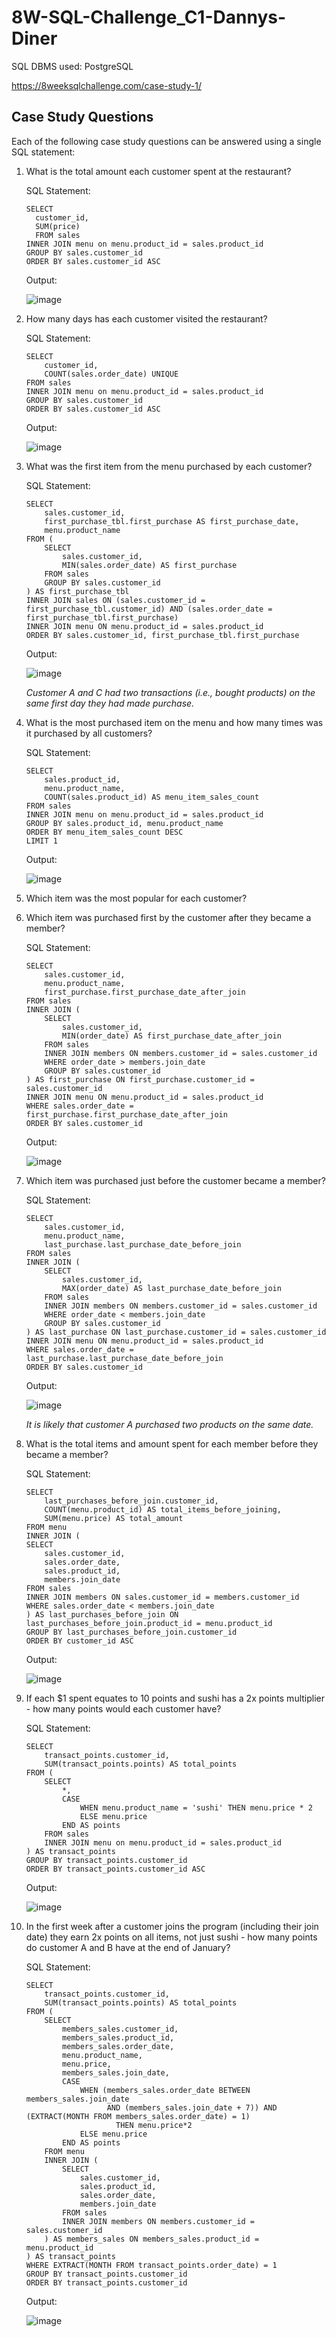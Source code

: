 # 8W-SQL-Challenge_C1-Dannys-Diner

SQL DBMS used: PostgreSQL

https://8weeksqlchallenge.com/case-study-1/

## Case Study Questions

Each of the following case study questions can be answered using a single SQL statement:

1. What is the total amount each customer spent at the restaurant?

    SQL Statement:
    ```
    SELECT 
      customer_id, 
      SUM(price)
      FROM sales
    INNER JOIN menu on menu.product_id = sales.product_id
    GROUP BY sales.customer_id
    ORDER BY sales.customer_id ASC
    ```
    Output:
    
    ![image](https://github.com/JerickoDG/8W-SQL-Challenge_C1-Dannys-Diner/assets/60811658/af9bd36d-a8c5-4c61-b1fe-bcee4da4f906)

   
3. How many days has each customer visited the restaurant?

    SQL Statement:
    ```
    SELECT 
    	customer_id, 
    	COUNT(sales.order_date) UNIQUE
    FROM sales
    INNER JOIN menu on menu.product_id = sales.product_id
    GROUP BY sales.customer_id
    ORDER BY sales.customer_id ASC
    ```
    Output:

    ![image](https://github.com/JerickoDG/8W-SQL-Challenge_C1-Dannys-Diner/assets/60811658/5dd187d0-3bf5-4305-8ff5-85c56b9e5b06)

   
5. What was the first item from the menu purchased by each customer?

    SQL Statement:
    ```
    SELECT 
    	sales.customer_id,
    	first_purchase_tbl.first_purchase AS first_purchase_date,
    	menu.product_name
    FROM (
    	SELECT 
    		sales.customer_id,
    		MIN(sales.order_date) AS first_purchase
    	FROM sales
    	GROUP BY sales.customer_id
    ) AS first_purchase_tbl
    INNER JOIN sales ON (sales.customer_id = first_purchase_tbl.customer_id) AND (sales.order_date = first_purchase_tbl.first_purchase)
    INNER JOIN menu ON menu.product_id = sales.product_id
    ORDER BY sales.customer_id, first_purchase_tbl.first_purchase
    ```
    Output:

    ![image](https://github.com/JerickoDG/8W-SQL-Challenge_C1-Dannys-Diner/assets/60811658/3e4f7564-14e9-4f51-856f-e16c544b61ce)

    _Customer A and C had two transactions (i.e., bought products) on the same first day they had made purchase._

7. What is the most purchased item on the menu and how many times was it purchased by all customers?

    SQL Statement:
    ```
    SELECT 
    	sales.product_id,
    	menu.product_name,
    	COUNT(sales.product_id) AS menu_item_sales_count
    FROM sales
    INNER JOIN menu on menu.product_id = sales.product_id
    GROUP BY sales.product_id, menu.product_name
    ORDER BY menu_item_sales_count DESC
    LIMIT 1
    ```
    Output:

    ![image](https://github.com/JerickoDG/8W-SQL-Challenge_C1-Dannys-Diner/assets/60811658/a372dcca-9ce8-4256-83de-13de2c1babdb)


8. Which item was the most popular for each customer?
9. Which item was purchased first by the customer after they became a member?

    SQL Statement:
    ```
    SELECT
        sales.customer_id,
        menu.product_name,
        first_purchase.first_purchase_date_after_join
    FROM sales
    INNER JOIN (
        SELECT
            sales.customer_id,
            MIN(order_date) AS first_purchase_date_after_join
        FROM sales
        INNER JOIN members ON members.customer_id = sales.customer_id
        WHERE order_date > members.join_date
        GROUP BY sales.customer_id
    ) AS first_purchase ON first_purchase.customer_id = sales.customer_id
    INNER JOIN menu ON menu.product_id = sales.product_id
    WHERE sales.order_date = first_purchase.first_purchase_date_after_join
    ORDER BY sales.customer_id
    ```
    Output:

    ![image](https://github.com/JerickoDG/8W-SQL-Challenge_C1-Dannys-Diner/assets/60811658/89fcb1ca-cfa4-4f0b-8a89-94870e61ec7d)
    
11. Which item was purchased just before the customer became a member?
    
    SQL Statement:
    ```
    SELECT
        sales.customer_id,
        menu.product_name,
        last_purchase.last_purchase_date_before_join
    FROM sales
    INNER JOIN (
        SELECT
            sales.customer_id,
            MAX(order_date) AS last_purchase_date_before_join
        FROM sales
        INNER JOIN members ON members.customer_id = sales.customer_id
        WHERE order_date < members.join_date
        GROUP BY sales.customer_id
    ) AS last_purchase ON last_purchase.customer_id = sales.customer_id
    INNER JOIN menu ON menu.product_id = sales.product_id
    WHERE sales.order_date = last_purchase.last_purchase_date_before_join
    ORDER BY sales.customer_id
    ```
    Output:

    ![image](https://github.com/JerickoDG/8W-SQL-Challenge_C1-Dannys-Diner/assets/60811658/caec8a48-83b9-44fc-bcbc-f9967e16259e)

    _It is likely that customer A purchased two products on the same date._
    
13. What is the total items and amount spent for each member before they became a member?

    SQL Statement:
    ```
    SELECT
    	last_purchases_before_join.customer_id,
    	COUNT(menu.product_id) AS total_items_before_joining,
    	SUM(menu.price) AS total_amount
    FROM menu
    INNER JOIN (
    SELECT
    	sales.customer_id,
    	sales.order_date,
    	sales.product_id,
    	members.join_date
    FROM sales
    INNER JOIN members ON sales.customer_id = members.customer_id
    WHERE sales.order_date < members.join_date
    ) AS last_purchases_before_join ON last_purchases_before_join.product_id = menu.product_id
    GROUP BY last_purchases_before_join.customer_id
    ORDER BY customer_id ASC
    ```
    Output:

    ![image](https://github.com/JerickoDG/8W-SQL-Challenge_C1-Dannys-Diner/assets/60811658/b9894f41-4543-4312-905d-2dd359f88835)


15. If each $1 spent equates to 10 points and sushi has a 2x points multiplier - how many points would each customer have?

    SQL Statement:
    ```
    SELECT
    	transact_points.customer_id,
    	SUM(transact_points.points) AS total_points
    FROM (
    	SELECT
    		*,
    		CASE
    			WHEN menu.product_name = 'sushi' THEN menu.price * 2
    			ELSE menu.price
    		END AS points
    	FROM sales
    	INNER JOIN menu on menu.product_id = sales.product_id
    ) AS transact_points
    GROUP BY transact_points.customer_id
    ORDER BY transact_points.customer_id ASC
    ```
    Output:

    ![image](https://github.com/JerickoDG/8W-SQL-Challenge_C1-Dannys-Diner/assets/60811658/d9bc63a5-c3fa-4628-a5b0-1d3ace0ac52e)
    
17. In the first week after a customer joins the program (including their join date) they earn 2x points on all items, not just sushi - how many points do customer A and B have at the end of January?

    SQL Statement:
    ```
    SELECT
    	transact_points.customer_id,
    	SUM(transact_points.points) AS total_points
    FROM (
    	SELECT
    		members_sales.customer_id,
    		members_sales.product_id,
    		members_sales.order_date,
    		menu.product_name,
    		menu.price,
    		members_sales.join_date,
    		CASE
    			WHEN (members_sales.order_date BETWEEN members_sales.join_date 
    				  AND (members_sales.join_date + 7)) AND (EXTRACT(MONTH FROM members_sales.order_date) = 1) 
    					THEN menu.price*2
    			ELSE menu.price
    		END AS points
    	FROM menu
    	INNER JOIN (
    		SELECT
    			sales.customer_id,
    			sales.product_id,
    			sales.order_date,
    			members.join_date
    		FROM sales
    		INNER JOIN members ON members.customer_id = sales.customer_id
    	) AS members_sales ON members_sales.product_id = menu.product_id
    ) AS transact_points
    WHERE EXTRACT(MONTH FROM transact_points.order_date) = 1
    GROUP BY transact_points.customer_id
    ORDER BY transact_points.customer_id
    ```
    Output:

    ![image](https://github.com/JerickoDG/8W-SQL-Challenge_C1-Dannys-Diner/assets/60811658/b7b4e7d1-e133-4cbb-8fd0-48278da0be06)

